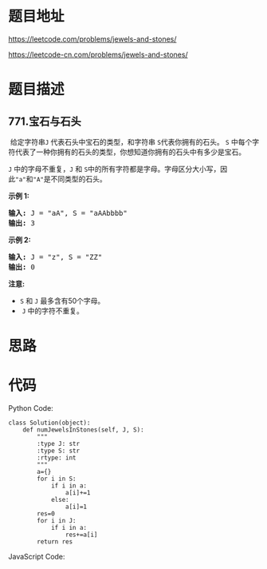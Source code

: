 # 题目地址
https://leetcode.com/problems/jewels-and-stones/

https://leetcode-cn.com/problems/jewels-and-stones/
# 题目描述
## 771.宝石与石头
<p>&nbsp;给定字符串<code>J</code>&nbsp;代表石头中宝石的类型，和字符串&nbsp;<code>S</code>代表你拥有的石头。&nbsp;<code>S</code>&nbsp;中每个字符代表了一种你拥有的石头的类型，你想知道你拥有的石头中有多少是宝石。</p>

<p><code>J</code>&nbsp;中的字母不重复，<code>J</code>&nbsp;和&nbsp;<code>S</code>中的所有字符都是字母。字母区分大小写，因此<code>&quot;a&quot;</code>和<code>&quot;A&quot;</code>是不同类型的石头。</p>

<p><strong>示例 1:</strong></p>

<pre><strong>输入:</strong> J = &quot;aA&quot;, S = &quot;aAAbbbb&quot;
<strong>输出:</strong> 3
</pre>

<p><strong>示例 2:</strong></p>

<pre><strong>输入:</strong> J = &quot;z&quot;, S = &quot;ZZ&quot;
<strong>输出:</strong> 0
</pre>

<p><strong>注意:</strong></p>

<ul>
	<li><code>S</code>&nbsp;和&nbsp;<code>J</code>&nbsp;最多含有50个字母。</li>
	<li>&nbsp;<code>J</code>&nbsp;中的字符不重复。</li>
</ul>

# 思路

# 代码
Python Code:

```
class Solution(object):
    def numJewelsInStones(self, J, S):
        """
        :type J: str
        :type S: str
        :rtype: int
        """
        a={}
        for i in S:
            if i in a:
                a[i]+=1
            else:
                a[i]=1
        res=0
        for i in J:
            if i in a:
                res+=a[i]
        return res
```
JavaScript Code:

```

```
